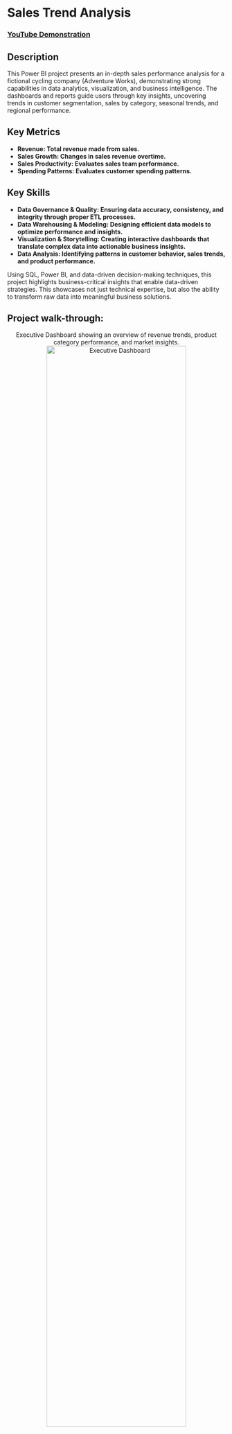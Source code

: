 <h1>Sales Trend Analysis</h1>

 ### [YouTube Demonstration](https://www.youtube.com/watch?v=guk6A3-o6PY)

<h2>Description</h2>
<p>This Power BI project presents an in-depth sales performance analysis for a fictional cycling company (Adventure Works), demonstrating strong capabilities in data analytics, visualization, and business intelligence. The dashboards and reports guide users through key insights, uncovering trends in customer segmentation, sales by category, seasonal trends, and regional performance.</p>


<h2>Key Metrics</h2>

- <b>Revenue: Total revenue made from sales.</b> 
- <b>Sales Growth: Changes in sales revenue overtime.</b>
- <b>Sales Productivity: Evaluates sales team performance.</b> 
- <b>Spending Patterns: Evaluates customer spending patterns.</b>

<h2>Key Skills</h2>

- <b>Data Governance & Quality: Ensuring data accuracy, consistency, and integrity through proper ETL processes.</b> 
- <b>Data Warehousing & Modeling: Designing efficient data models to optimize performance and insights.</b>
- <b>Visualization & Storytelling: Creating interactive dashboards that translate complex data into actionable business insights.</b> 
- <b>Data Analysis: Identifying patterns in customer behavior, sales trends, and product performance.</b>

Using SQL, Power BI, and data-driven decision-making techniques, this project highlights business-critical insights that enable data-driven strategies. This showcases not just technical expertise, but also the ability to transform raw data into meaningful business solutions.


<h2>Project walk-through:</h2>

<p align="center">
Executive Dashboard showing an overview of revenue trends, product category performance, and market insights. <br/>
<img src="https://i.imgur.com/CZW3HtN.png" height="80%" width="80%" alt="Executive Dashboard"/>
<br />
<br />
<br />
Sales Performance Dashboard visualizing regional and sales rep performance, seasional trends, and reseller sales. <br/>
<img src="https://i.imgur.com/pKKFDhv.png" height="80%" width="80%" alt="Sales Performance Dashboard"/>
<br />
<br />
<br />
Decomposition Tree Analysis providing insights into sales distribution based on multiple hierarchical factors.  <br/>
<img src="https://i.imgur.com/ITYxR18.png" height="80%" width="80%" alt="Decomposition Tree Analysis"/>
<br />
<br />
<br />
Customer Segmentation 1 showing sales by age and gender. <br/>
<img src="https://i.imgur.com/xVPlcmy.png" height="80%" width="50%" alt="Disk Sanitization Steps"/>
<br />
<br />
<br />
Customer Segmentation 2 showing sales by commute distance and car ownership.  <br/>
<img src="https://i.imgur.com/UiJA1KF.png" height="80%" width="50%" alt="Disk Sanitization Steps"/>
<br />
<br />
<br />
Customer Segmentation 3 showing sales by profession and number of children.  <br/>
<img src="https://i.imgur.com/oxZveIc.png" height="80%" width="50%" alt="Disk Sanitization Steps"/>

<!--
 ```diff
- text in red
+ text in green
! text in orange
# text in gray
@@ text in purple (and bold)@@
```
--!>
